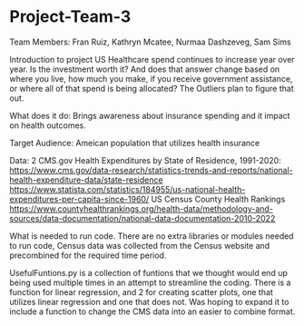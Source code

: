 # Project-Team-3

Team Members: Fran Ruiz, Kathryn Mcatee, Nurmaa Dashzeveg, Sam Sims

Introduction to project
US Healthcare spend continues to increase year over year. Is the investment worth it? And does that answer change based on where you live, how much you make, if you receive government assistance, or where all of that spend is being allocated? The Outliers plan to figure that out.

What does it do: Brings awareness about insurance spending and it impact on health outcomes.

Target Audience: Ameican population that utilizes health insurance

Data: 
2 CMS.gov Health Expenditures by State of Residence, 
1991-2020: https://www.cms.gov/data-research/statistics-trends-and-reports/national-health-expenditure-data/state-residence
https://www.statista.com/statistics/184955/us-national-health-expenditures-per-capita-since-1960/ 
US Census
County Health Rankings
https://www.countyhealthrankings.org/health-data/methodology-and-sources/data-documentation/national-data-documentation-2010-2022


What is needed to run code. There are no extra libraries or modules needed to run code, Census data was collected from the Census website and precombined for the required time period.

UsefulFuntions.py is a collection of funtions that we thought would end up being used multiple times in an attempt to streamline the coding. There is a function for linear regression, and 2 for creating scatter plots, one that utilizes linear regression and one that does not. Was hoping to expand it to include a function to change the CMS data into an easier to combine format.
